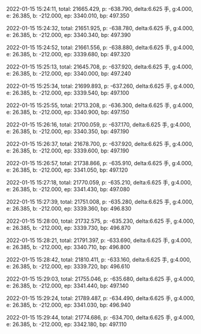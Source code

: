 2022-01-15 15:24:11, total: 21665.429, p: -638.790, delta:6.625 手, g:4.000, e: 26.385, b: -212.000, ep: 3340.010, bp: 497.350

2022-01-15 15:24:32, total: 21651.925, p: -638.780, delta:6.625 手, g:4.000, e: 26.385, b: -212.000, ep: 3340.340, bp: 497.390

2022-01-15 15:24:52, total: 21661.556, p: -638.880, delta:6.625 手, g:4.000, e: 26.385, b: -212.000, ep: 3339.680, bp: 497.320

2022-01-15 15:25:13, total: 21645.708, p: -637.920, delta:6.625 手, g:4.000, e: 26.385, b: -212.000, ep: 3340.000, bp: 497.240

2022-01-15 15:25:34, total: 21699.893, p: -637.260, delta:6.625 手, g:4.000, e: 26.385, b: -212.000, ep: 3339.540, bp: 497.100

2022-01-15 15:25:55, total: 21713.208, p: -636.300, delta:6.625 手, g:4.000, e: 26.385, b: -212.000, ep: 3340.900, bp: 497.150

2022-01-15 15:26:16, total: 21700.059, p: -637.170, delta:6.625 手, g:4.000, e: 26.385, b: -212.000, ep: 3340.350, bp: 497.190

2022-01-15 15:26:37, total: 21678.700, p: -637.920, delta:6.625 手, g:4.000, e: 26.385, b: -212.000, ep: 3339.600, bp: 497.190

2022-01-15 15:26:57, total: 21738.866, p: -635.910, delta:6.625 手, g:4.000, e: 26.385, b: -212.000, ep: 3341.050, bp: 497.120

2022-01-15 15:27:18, total: 21770.059, p: -635.210, delta:6.625 手, g:4.000, e: 26.385, b: -212.000, ep: 3341.430, bp: 497.080

2022-01-15 15:27:39, total: 21751.008, p: -635.280, delta:6.625 手, g:4.000, e: 26.385, b: -212.000, ep: 3339.360, bp: 496.830

2022-01-15 15:28:00, total: 21732.575, p: -635.230, delta:6.625 手, g:4.000, e: 26.385, b: -212.000, ep: 3339.730, bp: 496.870

2022-01-15 15:28:21, total: 21791.397, p: -633.690, delta:6.625 手, g:4.000, e: 26.385, b: -212.000, ep: 3340.710, bp: 496.800

2022-01-15 15:28:42, total: 21810.411, p: -633.160, delta:6.625 手, g:4.000, e: 26.385, b: -212.000, ep: 3339.720, bp: 496.610

2022-01-15 15:29:03, total: 21755.046, p: -635.680, delta:6.625 手, g:4.000, e: 26.385, b: -212.000, ep: 3341.440, bp: 497.140

2022-01-15 15:29:24, total: 21789.487, p: -634.490, delta:6.625 手, g:4.000, e: 26.385, b: -212.000, ep: 3341.030, bp: 496.940

2022-01-15 15:29:44, total: 21774.686, p: -634.700, delta:6.625 手, g:4.000, e: 26.385, b: -212.000, ep: 3342.180, bp: 497.110